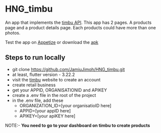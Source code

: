 # HNG_timbu
An app that implements the [timbu API](https://docs.timbu.cloud/api/intro).
This app has 2 pages. A products page and a product details page. Each products
could have more than one photos.


Test the app on [Appetize](https://appetize.io/app/b_bvoxqhwqmebrtpgwzzu4tc5hbq?device=pixel7&osVersion=13.0)
or download the [apk](https://drive.google.com/file/d/1pm4gT2uB1YDs3CBCBDg6fyTmcOa2ot5D/view?usp=sharing)


## Steps to run locally
 - git clone https://github.com/JamiuJimoh/HNG_timbu.git
 - at least, flutter version - 3.22.2
 - visit the [timbu](https://timbu.cloud/) website to create an account
 - create retail business
 - get your APPID, ORGANISATIONID and APIKEY
 - create a .env file in the root of the project
 - in the .env file, add these
     - ORGANIZATION_ID=[your organisatioID here]
     - APPID=[your appID here]
     - APIKEY=[your apiKEY here]
       

NOTE:- **You need to go to your dashboard on timbu to create products**
